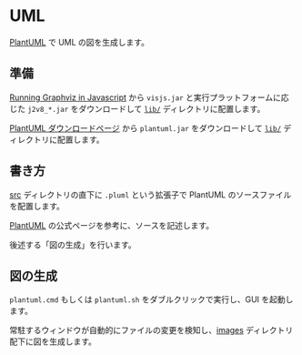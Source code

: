 # UML

[PlantUML] で UML の図を生成します。

[PlantUML]: https://plantuml.com/ja/

## 準備

[Running Graphviz in Javascript](https://plantuml.com/ja/vizjs) から `visjs.jar` と実行プラットフォームに応じた `j2v8_*.jar` をダウンロードして [`lib/`](lib) ディレクトリに配置します。

[PlantUML ダウンロードページ](https://plantuml.com/ja/download) から `plantuml.jar` をダウンロードして [`lib/`](lib)  ディレクトリに配置します。

## 書き方

[src](./src) ディレクトリの直下に `.pluml` という拡張子で PlantUML のソースファイルを配置します。

[PlantUML] の公式ページを参考に、ソースを記述します。

後述する「図の生成」を行います。

## 図の生成

`plantuml.cmd` もしくは `plantuml.sh` をダブルクリックで実行し、GUI を起動します。

常駐するウィンドウが自動的にファイルの変更を検知し、[images](./images) ディレクトリ配下に図を生成します。
